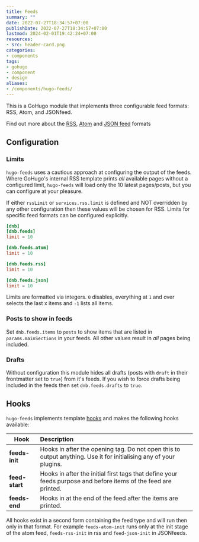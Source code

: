 ```yaml
---
title: Feeds
summary: ""
date: 2022-07-27T18:34:57+07:00
publishDate: 2022-07-27T18:34:57+07:00
lastmod: 2024-02-01T19:42:24+07:00
resources:
- src: header-card.png
categories:
- components
tags:
- gohugo
- component
- design
aliases:
- /components/hugo-feeds/
---
```


This is a GoHugo module that implements three configurable feed formats: RSS, Atom, and JSONfeed.

Find out more about the [RSS](https://cyber.harvard.edu/rss/rss.html), [Atom](https://datatracker.ietf.org/doc/html/rfc4287) and [JSON feed](https://www.jsonfeed.org/version/1.1/) formats

## Configuration

### Limits

`hugo-feeds` uses a cautious approach at configuring the output of the feeds. Where GoHugo's internal RSS template prints _all_ available pages without a configured limit, `hugo-feeds` will load only the 10 latest pages/posts, but you can configure at your pleasure.

If either `rssLimit` or `services.rss.limit` is defined and NOT overridden by any other configuration then these values will be chosen for RSS. Limits for specific feed formats can be configured explicitly.

```toml
[dnb]
[dnb.feeds]
limit = 10

[dnb.feeds.atom]
limit = 10

[dnb.feeds.rss]
limit = 10

[dnb.feeds.json]
limit = 10
```

Limits are formatted via integers. `0` disables, everything at `1` and over selects the last x items and `-1` lists all items.

### Posts to show in feeds

Set `dnb.feeds.items` to `posts` to show items that are listed in `params.mainSections` in your feeds. All other values result in _all_ pages being included.

### Drafts

Without configuration this module hides all drafts (posts with `draft` in their frontmatter set to `true`) from it's feeds. If you wish to force drafts being included in the feeds then set `dnb.feeds.drafts` to `true`.

## Hooks

`hugo-feeds` implements template [hooks](https://github.com/davidsneighbour/hugo-modules/modules/hooks) and makes the following hooks available:

| Hook | Description |
| --- | :--- |
| **feeds-init** | Hooks in after the opening tag. Do not open this to output anything. Use it for initialising any of your plugins. |
| **feed-start** | Hooks in after the initial first tags that define your feeds purpose and before items of the feed are printed. |
| **feeds-end** | Hooks in at the end of the feed after the items are printed. |

All hooks exist in a second form containing the feed type and will run then only in that format. For example `feeds-atom-init` runs only at the init stage of the atom feed, `feeds-rss-init` in rss and `feed-json-init` in JSONfeeds.
